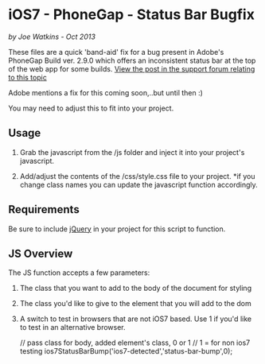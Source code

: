 # iOS7 - PhoneGap - Status Bar Bugfix

_by Joe Watkins - Oct 2013_

These files are a quick 'band-aid' fix for a bug present in Adobe's PhoneGap Build ver. 2.9.0 which offers an inconsistent status bar at the top of the web app for some builds. [View the post in the support forum relating to this topic](http://community.phonegap.com/nitobi/topics/inconsistent_ios_7_status_bar_build_problem )

Adobe mentions a fix for this coming soon,..but until then :)

You may need to adjust this to fit into your project.

## Usage

1. Grab the javascript from the /js folder and inject it into your project's javascript. 

2. Add/adjust the contents of the /css/style.css file to your project. *if you change class names you can update the javascript function accordingly.

## Requirements
Be sure to include [jQuery](http://jquery.com/) in your project for this script to function.

## JS Overview
The JS function accepts a few parameters:

1. The class that you want to add to the body of the document for styling

2. The class you'd like to give to the element that you will add to the dom

3. A switch to test in browsers that are not iOS7 based. Use 1 if you'd like to test in an alternative browser.

	// pass class for body, added element's class, 0 or 1
	// 1 = for non ios7 testing
	ios7StatusBarBump('ios7-detected','status-bar-bump',0);